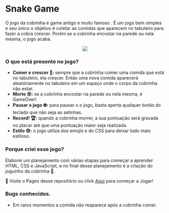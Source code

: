 # Snake Game
O jogo da cobrinha é game antigo e muito famoso . É um jogo bem simples e seu único o objetivo é coletar as comidas que aparecem no tabuleiro para fazer a cobra crescer. Porém se a cobrinha encostar na parede ou nela mesma, o jogo acaba.

<p align="center">
<img src="https://github.com/douglascnunes/snake-game/assets/107591943/22f6abd0-e63b-4034-8cbb-12efa0464a36" >
</p>

### O que está presente no jogo?
 - __Comer e crescer 🍎:__ sempre que a cobrinha comer uma comida que está no tabuleiro, ela crescer. Então uma nova comida aparecerá aleatóriamente no tabuleiro em um espaço onde o corpo da cobrinha não estar.
 - __Morte 😵:__ se a cobrinha encostar na parede ou nela mesma, é GameOver!
 - __Pausar o jogo ⛔️:__ para pausar o o jogo, basta aperta qualquer botão do teclado que não seja as setinhas.
 - __Record! 🏆:__ quando a cobrinha morrer, a sua pontuação será gravada no placar até que uma pontuação maior seja realizada.
 - __Estilo 😎:__ o jogo utiliza dos emojis e do CSS para deixar tudo mais estiloso.


### Porque criei esse jogo?
Elaborei um planejamento com várias etapas para começar a aprender HTML, CSS e JavaScript, e no final desse planejamento é a criação do joguinho da cobrinha 🐍.

📄 Visite o Pages desse repositório ou click [Aqui](https://douglascnunes.github.io/snake-game/) para começar a Jogar!


### Bugs conhecidos.
 - Em raros momentos a comida não reaparece após a cobrinha comer.



